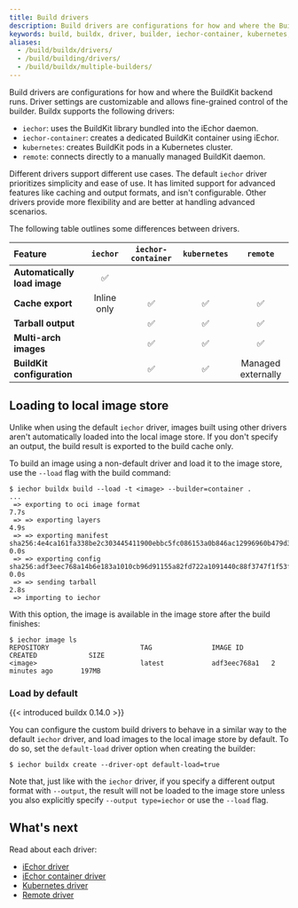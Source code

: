 ```yaml
---
title: Build drivers
description: Build drivers are configurations for how and where the BuildKit backend runs.
keywords: build, buildx, driver, builder, iechor-container, kubernetes, remote
aliases:
  - /build/buildx/drivers/
  - /build/building/drivers/
  - /build/buildx/multiple-builders/
---
```


Build drivers are configurations for how and where the BuildKit backend runs.
Driver settings are customizable and allows fine-grained control of the builder.
Buildx supports the following drivers:

- `iechor`: uses the BuildKit library bundled into the iEchor daemon.
- `iechor-container`: creates a dedicated BuildKit container using iEchor.
- `kubernetes`: creates BuildKit pods in a Kubernetes cluster.
- `remote`: connects directly to a manually managed BuildKit daemon.

Different drivers support different use cases. The default `iechor` driver
prioritizes simplicity and ease of use. It has limited support for advanced
features like caching and output formats, and isn't configurable. Other drivers
provide more flexibility and are better at handling advanced scenarios.

The following table outlines some differences between drivers.

| Feature                      |  `iechor`   | `iechor-container` | `kubernetes` |      `remote`      |
| :--------------------------- | :---------: | :----------------: | :----------: | :----------------: |
| **Automatically load image** |     ✅      |                    |              |                    |
| **Cache export**             | Inline only |         ✅         |      ✅      |         ✅         |
| **Tarball output**           |             |         ✅         |      ✅      |         ✅         |
| **Multi-arch images**        |             |         ✅         |      ✅      |         ✅         |
| **BuildKit configuration**   |             |         ✅         |      ✅      | Managed externally |

## Loading to local image store

Unlike when using the default `iechor` driver, images built using other drivers
aren't automatically loaded into the local image store. If you don't specify an
output, the build result is exported to the build cache only.

To build an image using a non-default driver and load it to the image store,
use the `--load` flag with the build command:

```console
$ iechor buildx build --load -t <image> --builder=container .
...
 => exporting to oci image format                                                                                                      7.7s
 => => exporting layers                                                                                                                4.9s
 => => exporting manifest sha256:4e4ca161fa338be2c303445411900ebbc5fc086153a0b846ac12996960b479d3                                      0.0s
 => => exporting config sha256:adf3eec768a14b6e183a1010cb96d91155a82fd722a1091440c88f3747f1f53f                                        0.0s
 => => sending tarball                                                                                                                 2.8s
 => importing to iechor
```

With this option, the image is available in the image store after the build finishes:

```console
$ iechor image ls
REPOSITORY                       TAG               IMAGE ID       CREATED             SIZE
<image>                          latest            adf3eec768a1   2 minutes ago       197MB
```

### Load by default

{{< introduced buildx 0.14.0 >}}

You can configure the custom build drivers to behave in a similar way to the
default `iechor` driver, and load images to the local image store by default.
To do so, set the `default-load` driver option when creating the builder:

```console
$ iechor buildx create --driver-opt default-load=true
```

Note that, just like with the `iechor` driver, if you specify a different
output format with `--output`, the result will not be loaded to the image store
unless you also explicitly specify `--output type=iechor` or use the `--load`
flag.

## What's next

Read about each driver:

- [iEchor driver](./iechor.md)
- [iEchor container driver](./iechor-container.md)
- [Kubernetes driver](./kubernetes.md)
- [Remote driver](./remote.md)
